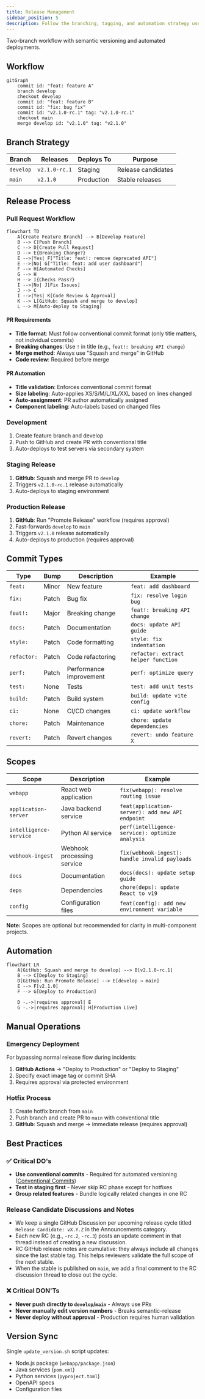 ```yaml
---
title: Release Management
sidebar_position: 5
description: Follow the branching, tagging, and automation strategy used to ship Hephaestus.
---
```


Two-branch workflow with semantic versioning and automated deployments.

## Workflow

```mermaid
gitGraph
    commit id: "feat: feature A"
    branch develop
    checkout develop
    commit id: "feat: feature B"
    commit id: "fix: bug fix"
    commit id: "v2.1.0-rc.1" tag: "v2.1.0-rc.1"
    checkout main
    merge develop id: "v2.1.0" tag: "v2.1.0"
```

## Branch Strategy

| Branch    | Releases      | Deploys To | Purpose            |
| --------- | ------------- | ---------- | ------------------ |
| `develop` | `v2.1.0-rc.1` | Staging    | Release candidates |
| `main`    | `v2.1.0`      | Production | Stable releases    |

## Release Process

### Pull Request Workflow

```mermaid
flowchart TD
    A[Create Feature Branch] --> B[Develop Feature]
    B --> C[Push Branch]
    C --> D[Create Pull Request]
    D --> E{Breaking Change?}
    E -->|Yes| F["Title: feat!: remove deprecated API"]
    E -->|No| G["Title: feat: add user dashboard"]
    F --> H[Automated Checks]
    G --> H
    H --> I{Checks Pass?}
    I -->|No| J[Fix Issues]
    J --> C
    I -->|Yes| K[Code Review & Approval]
    K --> L[GitHub: Squash and merge to develop]
    L --> M[Auto-deploy to Staging]
```

#### PR Requirements

- **Title format**: Must follow conventional commit format (only title matters, not individual commits)
- **Breaking changes**: Use `!` in title (e.g., `feat!: breaking API change`)
- **Merge method**: Always use "Squash and merge" in GitHub
- **Code review**: Required before merge

#### PR Automation

- **Title validation**: Enforces conventional commit format
- **Size labeling**: Auto-applies XS/S/M/L/XL/XXL based on lines changed
- **Auto-assignment**: PR author automatically assigned
- **Component labeling**: Auto-labels based on changed files

### Development

1. Create feature branch and develop
2. Push to GitHub and create PR with conventional title
3. Auto-deploys to test servers via secondary system

### Staging Release

1. **GitHub**: Squash and merge PR to `develop`
2. Triggers `v2.1.0-rc.1` release automatically  
3. Auto-deploys to staging environment

### Production Release

1. **GitHub**: Run "Promote Release" workflow (requires approval)
2. Fast-forwards `develop` to `main`
3. Triggers `v2.1.0` release automatically
4. Auto-deploys to production (requires approval)

## Commit Types

| Type        | Bump  | Description             | Example                             |
| ----------- | ----- | ----------------------- | ----------------------------------- |
| `feat:`     | Minor | New feature             | `feat: add dashboard`               |
| `fix:`      | Patch | Bug fix                 | `fix: resolve login bug`            |
| `feat!:`    | Major | Breaking change         | `feat!: breaking API change`        |
| `docs:`     | Patch | Documentation           | `docs: update API guide`            |
| `style:`    | Patch | Code formatting         | `style: fix indentation`            |
| `refactor:` | Patch | Code refactoring        | `refactor: extract helper function` |
| `perf:`     | Patch | Performance improvement | `perf: optimize query`              |
| `test:`     | None  | Tests                   | `test: add unit tests`              |
| `build:`    | Patch | Build system            | `build: update vite config`      |
| `ci:`       | None  | CI/CD changes           | `ci: update workflow`               |
| `chore:`    | Patch | Maintenance             | `chore: update dependencies`        |
| `revert:`   | Patch | Revert changes          | `revert: undo feature X`            |

## Scopes

| Scope                  | Description                | Example                                          |
| ---------------------- | -------------------------- | ------------------------------------------------ |
| `webapp`               | React web application      | `fix(webapp): resolve routing issue`       |
| `application-server`   | Java backend service       | `feat(application-server): add new API endpoint` |
| `intelligence-service` | Python AI service          | `perf(intelligence-service): optimize analysis`  |
| `webhook-ingest`       | Webhook processing service | `fix(webhook-ingest): handle invalid payloads`   |
| `docs`                 | Documentation              | `docs(docs): update setup guide`                 |
| `deps`                 | Dependencies               | `chore(deps): update React to v19`               |
| `config`               | Configuration files        | `feat(config): add new environment variable`     |

**Note:** Scopes are optional but recommended for clarity in multi-component projects.

## Automation

```mermaid
flowchart LR
    A[GitHub: Squash and merge to develop] --> B[v2.1.0-rc.1]
    B --> C[Deploy to Staging]
    D[GitHub: Run Promote Release] --> E[develop → main]
    E --> F[v2.1.0]
    F --> G[Deploy to Production]

    D -.->|requires approval| E
    G -.->|requires approval| H[Production Live]
```

## Manual Operations

### Emergency Deployment

For bypassing normal release flow during incidents:

1. **GitHub Actions** → "Deploy to Production" or "Deploy to Staging"
2. Specify exact image tag or commit SHA
3. Requires approval via protected environment

### Hotfix Process

1. Create hotfix branch from `main`
2. Push branch and create PR to `main` with conventional title
3. **GitHub**: Squash and merge → immediate release (requires approval)

## Best Practices

### ✅ Critical DO's

- **Use conventional commits** - Required for automated versioning ([Conventional Commits](https://www.conventionalcommits.org/en/v1.0.0/))
- **Test in staging first** - Never skip RC phase except for hotfixes
- **Group related features** - Bundle logically related changes in one RC

### Release Candidate Discussions and Notes

- We keep a single GitHub Discussion per upcoming release cycle titled `Release Candidate: vX.Y.Z` in the Announcements category.
- Each new RC (e.g., `-rc.2`, `-rc.3`) posts an update comment in that thread instead of creating a new discussion.
- RC GitHub release notes are cumulative: they always include all changes since the last stable tag. This helps reviewers validate the full scope of the next stable.
- When the stable is published on `main`, we add a final comment to the RC discussion thread to close out the cycle.

### ❌ Critical DON'Ts

- **Never push directly to `develop`/`main`** - Always use PRs
- **Never manually edit version numbers** - Breaks semantic-release
- **Never deploy without approval** - Production requires human validation

## Version Sync

Single `update_version.sh` script updates:

- Node.js package (`webapp/package.json`)
- Java services (`pom.xml`)
- Python services (`pyproject.toml`)
- OpenAPI specs
- Configuration files
